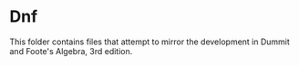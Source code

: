 # Dnf

This folder contains files that attempt to mirror the development in Dummit and Foote's Algebra, 3rd edition.